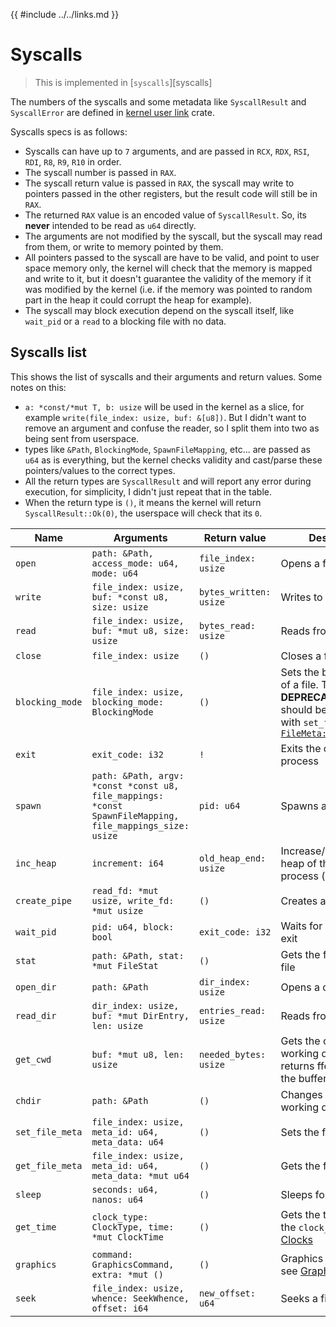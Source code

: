 {{ #include ../../links.md }}

# Syscalls

> This is implemented in [`syscalls`][syscalls]

The numbers of the syscalls and some metadata like `SyscallResult` and `SyscallError` are defined in [kernel user link](../../extra/kernel_user_link.md) crate.

Syscalls specs is as follows:
- Syscalls can have up to `7` arguments, and are passed in `RCX`, `RDX`, `RSI`, `RDI`, `R8`, `R9`, `R10` in order.
- The syscall number is passed in `RAX`.
- The syscall return value is passed in `RAX`, the syscall may write to pointers passed in the other registers, but the result code will still be in `RAX`.
- The returned `RAX` value is an encoded value of `SyscallResult`. So, its **never** intended to be read as `u64` directly.
- The arguments are not modified by the syscall, but the syscall may read from them, or write to memory pointed by them.
- All pointers passed to the syscall are have to be valid, and point to user space memory only, the kernel will check that the memory is mapped
and write to it, but it doesn't guarantee the validity of the memory if it was modified by the kernel (i.e. if the memory was pointed to random part in the heap it could corrupt the heap for example).
- The syscall may block execution depend on the syscall itself, like `wait_pid` or a `read` to a blocking file with no data.

## Syscalls list

This shows the list of syscalls and their arguments and return values. Some notes on this:
- `a: *const/*mut T, b: usize` will be used in the kernel as a slice, for example `write(file_index: usize, buf: &[u8])`. But I didn't want to remove an argument
and confuse the reader, so I split them into two as being sent from userspace.
- types like `&Path`, `BlockingMode`, `SpawnFileMapping`, etc... are passed as `u64` as is everything, but the kernel checks validity and cast/parse
these pointers/values to the correct types.
- All the return types are `SyscallResult` and will report any error during execution, for simplicity, I didn't just repeat that in the table.
- When the return type is `()`, it means the kernel will return `SyscallResult::Ok(0)`, the userspace will check that its `0`.

| Name | Arguments | Return value | Description |
| ---- | --------- | ------------ | ----------- |
| `open` | `path: &Path, access_mode: u64, mode: u64` | `file_index: usize` | Opens a file |
| `write` | `file_index: usize, buf: *const u8, size: usize` | `bytes_written: usize` | Writes to a file |
| `read` | `file_index: usize, buf: *mut u8, size: usize` | `bytes_read: usize` | Reads from a file |
| `close` | `file_index: usize` | `()` | Closes a file |
| `blocking_mode` | `file_index: usize, blocking_mode: BlockingMode` | `()` | Sets the blocking mode of a file. This is **DEPRECATED**, and should be replaced with `set_file_meta` with [`FileMeta::BlockingMode`](https://docs.rs/emerald_kernel_user_link/0.2.1/emerald_kernel_user_link/file/enum.FileMeta.html) |
| `exit` | `exit_code: i32` | `!` | Exits the current process |
| `spawn` | `path: &Path, argv: *const *const u8, file_mappings: *const SpawnFileMapping, file_mappings_size: usize` | `pid: u64` | Spawns a new process |
| `inc_heap` | `increment: i64` | `old_heap_end: usize` | Increase/decrease the heap of the current process (similar `sbrk`) |
| `create_pipe` | `read_fd: *mut usize, write_fd: *mut usize` | `()` | Creates a pipe |
| `wait_pid` | `pid: u64, block: bool` | `exit_code: i32` | Waits for a process to exit |
| `stat` | `path: &Path, stat: *mut FileStat` | `()` | Gets the file stat of a file |
| `open_dir` | `path: &Path` | `dir_index: usize` | Opens a directory |
| `read_dir` | `dir_index: usize, buf: *mut DirEntry, len: usize` | `entries_read: usize` | Reads from a directory |
| `get_cwd` | `buf: *mut u8, len: usize` | `needed_bytes: usize` | Gets the current working directory, returns fferTooSmall` if the buffer is too small |
| `chdir` | `path: &Path` | `()` | Changes the current working directory |
| `set_file_meta` | `file_index: usize, meta_id: u64, meta_data: u64` | `()` | Sets the file meta |
| `get_file_meta` | `file_index: usize, meta_id: u64, meta_data: *mut u64` | `()` | Gets the file meta |
| `sleep` | `seconds: u64, nanos: u64` | `()` | Sleeps for a duration |
| `get_time` | `clock_type: ClockType, time: *mut ClockTime` | `()` | Gets the time based on the `clock_type`, see [Clocks](../clocks/index.md) |
| `graphics` | `command: GraphicsCommand, extra: *mut ()` | `()` | Graphics operations, see [Graphics:VGA](../graphics/vga.md#graphics-command) |
| `seek` | `file_index: usize, whence: SeekWhence, offset: i64` | `new_offset: u64` | Seeks a file |
